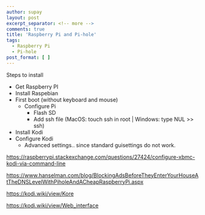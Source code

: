 ```yaml
---
author: supay
layout: post
excerpt_separator: <!-- more -->
comments: true
title: 'Raspberry Pi and Pi-hole'
tags:
  - Raspberry Pi
  - Pi-hole
post_format: [ ]
---
```


Steps to install

- Get Raspberry PI
- Install Raspebian
- First boot (without keyboard and mouse)
  - Configure Pi 
    - Flash SD
    - Add ssh file (MacOS: touch ssh in root | Windows: type NUL >> ssh)
- Install Kodi
- Configure Kodi
  - Advanced settings.. since standard guisettings do not work.

https://raspberrypi.stackexchange.com/questions/27424/configure-xbmc-kodi-via-command-line

https://www.hanselman.com/blog/BlockingAdsBeforeTheyEnterYourHouseAtTheDNSLevelWithPiholeAndACheapRaspberryPi.aspx

https://kodi.wiki/view/Kore

https://kodi.wiki/view/Web_interface



